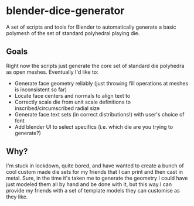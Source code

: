 # blender-dice-generator

A set of scripts and tools for Blender to automatically generate a basic polymesh of the set of standard polyhedral playing die.

## Goals

Right now the scripts just generate the core set of standard die polyhedra as open meshes. Eventually I'd like to:
- Generate face geometry reliably (just throwing fill operations at meshes is inconsistent so far)
- Locate face centers and normals to align text to
- Correctly scale die from unit scale definitions to inscribed/circumscribed radial size
- Generate face text sets (in correct distributions!) with user's choice of font
- Add blender UI to select specifics (i.e. which die are you trying to generate?)

## Why?

I'm stuck in lockdown, quite bored, and have wanted to create a bunch of cool custom made die sets for my friends that I can print and then cast in metal. Sure, in the time it's taken me to generate the geometry I could have just modeled them all by hand and be done with it, but this way I can  provide my friends with a set of template models they can customise as they like.
